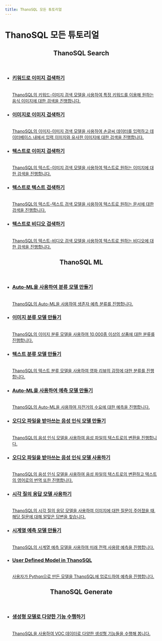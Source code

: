 ```yaml
---
title: ThanoSQL 모든 튜토리얼
---
```


# __ThanoSQL 모든 튜토리얼__ 

<div class="card">
    <header>
        <h2 id="card-h2"> ThanoSQL Search</h2>
    </header>
    <ul class="fullclick">
        <li>
            <a href="../thanosql_search/search_image_by_keyword/">
                <h3>
                    키워드로 이미지 검색하기
                </h3>
                <p>
                    <br>ThanoSQL의 키워드-이미지 검색 모델을 사용하여 특정 키워드를 이용해 원하는 음식 이미지에 대한 검색을 진행합니다.</br>
                </p>
            </a>
        </li>
        <li>
            <a href="../thanosql_search/search_image_by_image/">
                <h3>
                    이미지로 이미지 검색하기
                </h3>
                <p>
                    <br>ThanoSQL의 이미지-이미지 검색 모델을 사용하여 손글씨 데이터를 입력하고 데이터베이스 내에서 입력 이미지와 유사한 이미지에 대한 검색을 진행합니다.</br>
                </p>
            </a>
        </li>
        <li>
            <a href="../thanosql_search/search_image_by_text/">
                <h3>
                    텍스트로 이미지 검색하기 
                </h3>
                <p>
                    <br>ThanoSQL의 텍스트-이미지 검색 모델을 사용하여 텍스트로 원하는 이미지에 대한 검색을 진행합니다.</br>
                </p>
            </a>
        </li>
        <li>
            <a href="../thanosql_search/search_text_by_text/">
                <h3>
                    텍스트로 텍스트 검색하기
                </h3>
                <p>
                    <br>ThanoSQL의 텍스트-텍스트 검색 모델을 사용하여 텍스트로 원하는 문서에 대한 검색을 진행합니다.</br>
                </p>
            </a>
        </li>
        <li>
            <a href="../thanosql_search/search_video_by_text/">
                <h3>
                    텍스트로 비디오 검색하기
                </h3>
                <p>
                    <br>ThanoSQL의 텍스트-비디오 검색 모델을 사용하여 텍스트로 원하는 비디오에 대한 검색을 진행합니다.</br>
                </p>
            </a>
        </li>
    </ul>
    <header>
        <h2 id="card-h2"> ThanoSQL ML</h2>
    </header>
    <ul class="fullclick">
        <li>
            <a href="../thanosql_ml/classification/automl_classification/">
                <h3>
                    Auto-ML을 사용하여 분류 모델 만들기
                </h3>
                <p>
                    <br>ThanoSQL의 Auto-ML을 사용하여 생존자 예측 분류를 진행합니다.</br>
                </p>
            </a>
        </li>
        <li>
            <a href="../thanosql_ml/classification/image_classification/">
                <h3>
                    이미지 분류 모델 만들기
                </h3>
                <p>
                    <br>
                         ThanoSQL의 이미지 분류 모델을 사용하여 10,000종 이상의 상품에 대한 분류를 진행합니다.
                    </br>  
                </p>
            </a>
        </li>
        <li>
            <a href="../thanosql_ml/classification/text_classification/">
                <h3>
                    텍스트 분류 모델 만들기
                </h3>
                <p>
                    <br>
                        ThanoSQL의 텍스트 분류 모델을 사용하여 영화 리뷰의 감정에 대한 분류를 진행합니다.
                    </br>
                </p>
            </a>
        </li>
        <li>
            <a href="../thanosql_ml/regression/automl_regression/">
                <h3>
                    Auto-ML을 사용하여 예측 모델 만들기
                </h3>
                <p>
                    <br>
                        ThanoSQL의 Auto-ML을 사용하여 자전거의 수요에 대한 예측을 진행합니다.
                    </br>
                </p>
            </a>
        </li>
        <li>
            <a href="../thanosql_ml/audio_recognition/speech_recognition/">
                <h3>
                    오디오 파일을 받아쓰는 음성 인식 모델 만들기
                </h3>
                <p>
                    <br>
                        ThanoSQL의 음성 인식 모델을 사용하여 음성 파일의 텍스트로의 변환을 진행합니다.
                    </br>
                </p>
            </a>
        </li>
        <li>
            <a href="../thanosql_ml/audio_recognition/speech_recognition2/">
                <h3>
                    오디오 파일을 받아쓰는 음성 인식 모델 사용하기
                </h3>
                <p>
                    <br>
                        ThanoSQL의 음성 인식 모델을 사용하여 음성 파일의 텍스트로의 변환하고 텍스트의 영어로의 번역 또한 진행합니다.
                    </br>
                </p>
            </a>
        </li>
        <li>
            <a href="../thanosql_ml/question_answering/visual_question_answering/">
                <h3>
                    시각 질의 응답 모델 사용하기
                </h3>
                <p>
                    <br>
                        ThanoSQL의 시각 질의 응답 모델을 사용하여 이미지에 대한 질문이 주어졌을 때, 해당 질문에 대해 알맞은 답변을 찾습니다.
                    </br>
                </p>
            </a>
        </li>
        <li>
            <a href="../thanosql_ml/timeseries/timeseries_forecasting/">
                <h3>
                    시계열 예측 모델 만들기
                </h3>
                <p>
                    <br>ThanoSQL의 시계열 예측 모델을 사용하여 미래 전력 사용량 예측을 진행합니다.</br>
                </p>
            </a>
        </li>
        <li>
            <a href="../thanosql_ml/udm_tutorial/">
                <h3>
                    User Defined Model in ThanoSQL
                </h3>
                <p>
                    <br>
                        사용자가 Python으로 만든 모델을 ThanoSQL에 업로드하여 예측을 진행합니다.
                    </br>
                </p>
            </a>
        </li>
    </ul>
    <header>
        <h2 id="card-h2"> ThanoSQL Generate</h2>
    </header>
    <ul class="fullclick">
        <li>
            <a href="../thanosql_generate/generate_gpt/">
                <h3>
                    생성형 모델로 다양한 기능 수행하기
                </h3>
                <p>
                    <br>ThanoSQL을 사용하여 VOC 데이터로 다양한 생성형 기능들을 수행해 봅니다.</br>
                </p>
            </a>
        </li>
    </ul>
</div>
